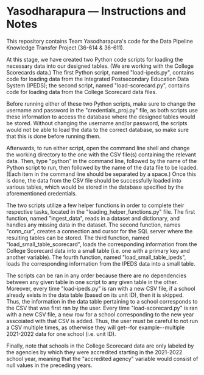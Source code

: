 # Yasodharapura –– Instructions and Notes
This repository contains Team Yasodharapura's code for the Data Pipeline Knowledge Transfer Project (36-614 &amp; 36-611).

At this stage, we have created two Python code scripts for loading the necessary data into our designed tables. (We are working with the College Scorecards data.) The first Python script, named "load-ipeds.py", contains code for loading data from the Integrated Postsecondary Education Data System (IPEDS); the second script, named "load-scorecard.py", contains code for loading data from the College Scorecard data files.

Before running either of these two Python scripts, make sure to change the username and password in the "credentials_proj.py" file, as both scripts use these information to access the database where the designed tables would be stored. Without changing the username and/or password, the scripts would not be able to load the data to the correct database, so make sure that this is done before running them.

Afterwards, to run either script, open the command line shell and change the working directory to the one with the CSV file(s) containing the relevant data. Then, type "python" in the command line, followed by the name of the Python script to run, then followed by the name of the data file to be loaded. (Each item in the command line should be separated by a space.) Once this is done, the data from the CSV file should be successfully loaded into various tables, which would be stored in the database specified by the aforementioned credentials.

The two scripts utilize a few helper functions in order to complete their respective tasks, located in the "loading_helper_functions.py" file. The first function, named "ingest_data", reads in a dataset and dictionary, and handles any missing data in the dataset. The second function, names "conn_cur", creates a connection and cursor for the SQL server where the resulting tables can be stored. The third function, named "load_small_table_scorecard", loads the corresponding information from the College Scorecard data into a small table (i.e. one with a primary key and another variable). The fourth function, named "load_small_table_ipeds", loads the corresponding information from the IPEDS data into a small table.

The scripts can be ran in any order because there are no dependencies between any given table in one script to any given table in the other. Moreover, every time "load-ipeds.py" is ran with a new CSV file, if a school already exists in the data table (based on its unit ID), then it is skipped. Thus, the information in the data table pertaining to a school corresponds to the CSV that was first ran by the user. Every time "load-scorecard.py" is ran with a new CSV file, a new row for a school corresponding to the new year asscoiated with that CSV is added. Thus, the user must be careful to not run a CSV multiple times, as otherwise they will get--for example--multiple 2021-2022 data for one school (i.e. unit ID).

Finally, note that schools in the College Scorecard data are only labeled by the agencies by which they were accredited starting in the 2021-2022 school year, meaning that the "accredited agency" variable would consist of null values in the preceding years.
